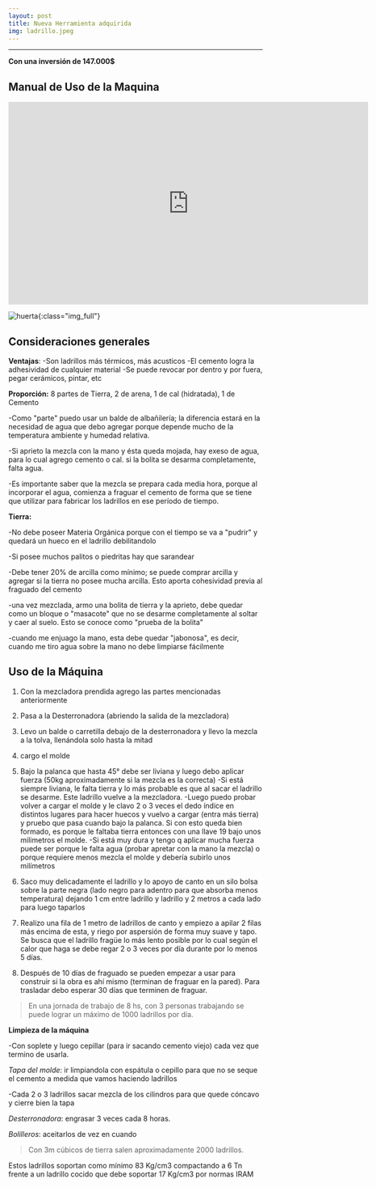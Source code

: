 ```yaml
---
layout: post
title: Nueva Herramienta adquirida
img: ladrillo.jpeg
---
```


---
__Con una inversión de 147.000$__

## Manual de Uso de la Maquina

  <iframe width="713" height="401" src="https://www.youtube.com/embed/YgKlQcHPN_s" frameborder="0" allow="accelerometer; autoplay; encrypted-media; gyroscope; picture-in-picture" allowfullscreen></iframe>

![huerta]({{site.baseurl}}/img/ladrillo2.jpeg){:class="img_full"}  

## Consideraciones generales

__Ventajas__:
-Son ladrillos más térmicos, más acusticos
-El cemento logra la adhesividad de cualquier material
-Se puede revocar por dentro y por fuera, pegar cerámicos, pintar, etc

__Proporción:__ 8 partes de Tierra, 2 de arena, 1 de cal (hidratada), 1 de Cemento

-Como "parte" puedo usar un balde de albañilería; la diferencia estará en la necesidad de agua que debo agregar porque depende mucho de la temperatura ambiente y humedad relativa.

-Si aprieto la mezcla con la mano y ésta queda mojada, hay exeso de agua, para lo cual agrego cemento o cal. si la bolita se desarma completamente, falta agua.

-Es importante saber que la mezcla se prepara cada media hora, porque al incorporar el agua, comienza a fraguar el cemento de forma que se tiene que utilizar para fabricar los ladrillos en ese período de tiempo.

__Tierra:__

-No debe poseer Materia Orgánica porque con el tiempo se va a "pudrir" y quedará un hueco en el ladrillo debilitandolo

-Si posee muchos palitos o piedritas hay que sarandear

-Debe tener 20% de arcilla como mínimo; se puede comprar arcilla y agregar si la tierra no posee mucha arcilla. Esto aporta cohesividad previa al fraguado del cemento

-una vez mezclada, armo una bolita de tierra y la aprieto, debe quedar como un bloque o "masacote" que no se desarme completamente al soltar y caer al suelo. Esto se conoce como "prueba de la bolita"

-cuando me enjuago la mano, esta debe quedar "jabonosa", es decir, cuando me tiro agua sobre la mano no debe limpiarse fácilmente

## Uso de la Máquina

1) Con la mezcladora prendida agrego las partes mencionadas anteriormente

2) Pasa a la Desterronadora (abriendo la salida de la mezcladora)

3) Levo un balde o carretilla debajo de la desterronadora y llevo la mezcla a la tolva, llenándola solo hasta la mitad

4) cargo el molde

5) Bajo la palanca que hasta 45° debe ser liviana y luego debo aplicar fuerza (50kg aproximadamente si la mezcla es la correcta)
-Si está siempre liviana, le falta tierra y lo más probable es que al sacar el ladrillo se desarme. Este ladrillo vuelve a la mezcladora.
-Luego puedo probar volver a cargar el molde y le clavo 2 o 3 veces el dedo índice en distintos lugares para hacer huecos y vuelvo a cargar (entra más tierra) y pruebo que pasa cuando bajo la palanca. Si con esto queda bien formado, es porque le faltaba tierra entonces con una llave 19 bajo unos milimetros el molde.
-Si está muy dura y tengo q aplicar mucha fuerza puede ser porque le falta agua (probar apretar con la mano la mezcla) o porque requiere menos mezcla el molde y debería subirlo unos milímetros

6) Saco muy delicadamente el ladrillo y lo apoyo de canto en un silo bolsa sobre la parte negra (lado negro para adentro para que absorba menos temperatura) dejando 1 cm entre ladrillo y ladrillo y 2 metros a cada lado para luego taparlos

7) Realizo una fila de 1 metro de ladrillos de canto y empiezo a apilar 2 filas más encima de esta, y riego por aspersión de forma muy suave y tapo. Se busca que el ladrillo fragüe lo más lento posible por lo cual según el calor que haga se debe regar 2 o 3 veces por día durante por lo menos 5 días.

8) Después de 10 días de fraguado se pueden empezar a usar para construir si la obra es ahí mismo (terminan de fraguar en la pared). Para trasladar debo esperar 30 días que terminen de fraguar.

> En una jornada de trabajo de 8 hs, con 3 personas trabajando se puede lograr un máximo de 1000 ladrillos por día.

__Limpieza de la máquina__

-Con soplete y luego cepillar (para ir sacando cemento viejo) cada vez que termino de usarla.

_Tapa del molde_: ir limpiandola con espátula o cepillo para que no se seque el cemento a medida que vamos haciendo ladrillos

-Cada 2 o 3 ladrillos sacar mezcla de los cilindros para que quede cóncavo y cierre bien la tapa

_Desterronadora_: engrasar 3 veces cada 8 horas.

_Bolilleros_: aceitarlos de vez en cuando

> Con 3m cúbicos de tierra salen aproximadamente 2000 ladrillos.

Estos ladrillos soportan como mínimo 83 Kg/cm3 compactando a 6 Tn frente a un ladrillo cocido que debe soportar 17 Kg/cm3 por normas IRAM
